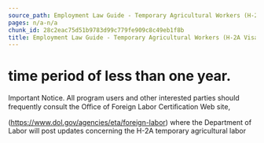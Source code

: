 ```yaml
---
source_path: Employment Law Guide - Temporary Agricultural Workers (H-2A Visas).md
pages: n/a-n/a
chunk_id: 28c2eac75d51b9783d99c779fe909c8c49eb1f8b
title: Employment Law Guide - Temporary Agricultural Workers (H-2A Visas)
---
```

# time period of less than one year.

Important Notice. All program users and other interested parties should frequently consult the Oﬃce of Foreign Labor Certiﬁcation Web site,

(https://www.dol.gov/agencies/eta/foreign-labor) where the Department of Labor will post updates concerning the H-2A temporary agricultural labor
